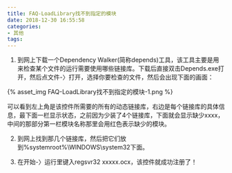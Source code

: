 ```yaml
---
title: FAQ-LoadLibrary找不到指定的模块
date: 2018-12-30 16:55:58
categories:
- 其他
tags:
---
```


1. 到网上下载一个Dependency Walker(简称depends)工具，该工具主要是用来检查某个文件的运行需要使用哪些链接库。下载后直接双击Depends.exe打开，然后点文件-〉打开，选择你要检查的文件，然后会出现下面的画面：

{% asset_img FAQ-LoadLibrary找不到指定的模块-1.png %}

可以看到左上角是该控件所需要的所有的动态链接库，右边是每个链接库的具体信息，最下面一栏显示状态，之前因为少装了4个链接库，下面就会显示缺少xxxx，中间的那部分第一栏模块名称那里会用红色表示缺少的模块。

2. 到网上找到那几个链接库，然后把它们放到%systemroot%\WINDOWS\system32下面。

3. 在开始-〉运行里键入regsvr32 xxxxx.ocx，该控件就成功注册了！